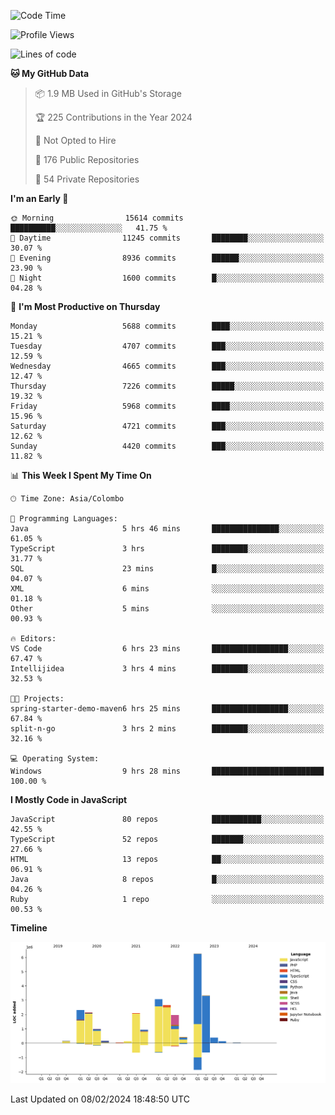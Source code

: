 
<!--START_SECTION:waka-->
![Code Time](http://img.shields.io/badge/Code%20Time-1%2C470%20hrs%2057%20mins-blue)

![Profile Views](http://img.shields.io/badge/Profile%20Views-0-blue)

![Lines of code](https://img.shields.io/badge/From%20Hello%20World%20I%27ve%20Written-27.1%20million%20lines%20of%20code-blue)

**🐱 My GitHub Data** 

> 📦 1.9 MB Used in GitHub's Storage 
 > 
> 🏆 225 Contributions in the Year 2024
 > 
> 🚫 Not Opted to Hire
 > 
> 📜 176 Public Repositories 
 > 
> 🔑 54 Private Repositories 
 > 
**I'm an Early 🐤** 

```text
🌞 Morning                15614 commits       ██████████░░░░░░░░░░░░░░░   41.75 % 
🌆 Daytime                11245 commits       ████████░░░░░░░░░░░░░░░░░   30.07 % 
🌃 Evening                8936 commits        ██████░░░░░░░░░░░░░░░░░░░   23.90 % 
🌙 Night                  1600 commits        █░░░░░░░░░░░░░░░░░░░░░░░░   04.28 % 
```
📅 **I'm Most Productive on Thursday** 

```text
Monday                   5688 commits        ████░░░░░░░░░░░░░░░░░░░░░   15.21 % 
Tuesday                  4707 commits        ███░░░░░░░░░░░░░░░░░░░░░░   12.59 % 
Wednesday                4665 commits        ███░░░░░░░░░░░░░░░░░░░░░░   12.47 % 
Thursday                 7226 commits        █████░░░░░░░░░░░░░░░░░░░░   19.32 % 
Friday                   5968 commits        ████░░░░░░░░░░░░░░░░░░░░░   15.96 % 
Saturday                 4721 commits        ███░░░░░░░░░░░░░░░░░░░░░░   12.62 % 
Sunday                   4420 commits        ███░░░░░░░░░░░░░░░░░░░░░░   11.82 % 
```


📊 **This Week I Spent My Time On** 

```text
🕑︎ Time Zone: Asia/Colombo

💬 Programming Languages: 
Java                     5 hrs 46 mins       ███████████████░░░░░░░░░░   61.05 % 
TypeScript               3 hrs               ████████░░░░░░░░░░░░░░░░░   31.77 % 
SQL                      23 mins             █░░░░░░░░░░░░░░░░░░░░░░░░   04.07 % 
XML                      6 mins              ░░░░░░░░░░░░░░░░░░░░░░░░░   01.18 % 
Other                    5 mins              ░░░░░░░░░░░░░░░░░░░░░░░░░   00.93 % 

🔥 Editors: 
VS Code                  6 hrs 23 mins       █████████████████░░░░░░░░   67.47 % 
Intellijidea             3 hrs 4 mins        ████████░░░░░░░░░░░░░░░░░   32.53 % 

🐱‍💻 Projects: 
spring-starter-demo-maven6 hrs 25 mins       █████████████████░░░░░░░░   67.84 % 
split-n-go               3 hrs 2 mins        ████████░░░░░░░░░░░░░░░░░   32.16 % 

💻 Operating System: 
Windows                  9 hrs 28 mins       █████████████████████████   100.00 % 
```

**I Mostly Code in JavaScript** 

```text
JavaScript               80 repos            ███████████░░░░░░░░░░░░░░   42.55 % 
TypeScript               52 repos            ███████░░░░░░░░░░░░░░░░░░   27.66 % 
HTML                     13 repos            ██░░░░░░░░░░░░░░░░░░░░░░░   06.91 % 
Java                     8 repos             █░░░░░░░░░░░░░░░░░░░░░░░░   04.26 % 
Ruby                     1 repo              ░░░░░░░░░░░░░░░░░░░░░░░░░   00.53 % 
```



**Timeline**

![Lines of Code chart](https://raw.githubusercontent.com/ccweerasinghe1994/ccweerasinghe1994/master/assets/bar_graph.png)


 Last Updated on 08/02/2024 18:48:50 UTC
<!--END_SECTION:waka-->
